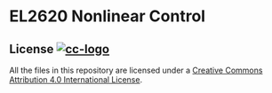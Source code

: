 # EL2620 Nonlinear Control

## License [![cc-logo][cc-logo]][cc-link]

All the files in this repository are licensed under a [Creative Commons Attribution
4.0 International License][cc-link].

[cc-logo]: https://i.creativecommons.org/l/by/4.0/88x31.png
[cc-link]: http://creativecommons.org/licenses/by/4.0/
